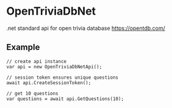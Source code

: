 # OpenTriviaDbNet
.net standard api for open trivia database https://opentdb.com/

## Example
```
// create api instance
var api = new OpenTriviaDbNetApi();
```
```
// session token ensures unique questions
await api.CreateSessionToken();
```
```
// get 10 questions
var questions = await api.GetQuestions(10);
```